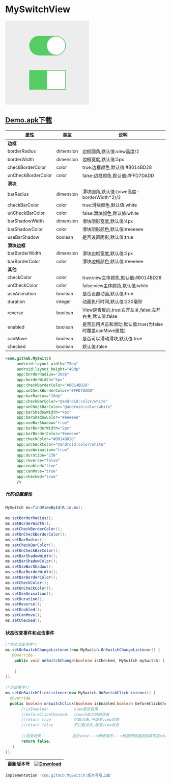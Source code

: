 # MySwitchView


![github](https://github.com/zhongruiAndroid/MySwitchView/blob/master/app/src/main/res/drawable/switchview.gif "github")

## [Demo.apk下载](https://raw.githubusercontent.com/zhongruiAndroid/MySwitchView/master/app/release/demo.apk "apk文件")
  
  
| 属性               | 类型      | 说明                                                     |
|--------------------|-----------|----------------------------------------------------------|
|        **边框**        |           |                                                          |
| borderRadius       | dimension | 边框圆角,默认值:view高度/2                               |
| borderWidth        | dimension | 边框宽度,默认值:5px                                      |
| checkBorderColor   | color     | true:边框颜色,默认值:#B014BD28                           |
| unCheckBorderColor | color     | false:边框颜色,默认值:#FFD7DADD                          |
|        **滑块**        |           |                                                          |
| barRadius          | dimension | 滑块圆角,默认值:(viwe高度-borderWidth*2)/2               |
| checkBarColor      | color     | true:滑块颜色,默认值:white                               |
| unCheckBarColor    | color     | false:滑块颜色,默认值:white                              |
| barShadowWidth     | dimension | 滑块阴影宽度,默认值:4px                                  |
| barShadowColor     | color     | 滑块阴影颜色,默认值:#eeeeee                              |
| useBarShadow       | boolean   | 是否设置阴影,默认值:true                                 |
|      **滑块边框**      |           |                                                          |
| barBorderWidth     | dimension | 滑块边框宽度,默认值:2px                                  |
| barBorderColor     | color     | 滑块边框颜色,默认值:#eeeeee                              |
|        **其他**        |           |                                                          |
| checkColor         | color     | true:view主体颜色,默认值:#B014BD28                       |
| unCheckColor       | color     | false:view主体颜色,默认值:white                          |
| useAnimation       | boolean   | 是否设置动画,默认值:true                                 |
| duration           | integer   | 动画执行时间,默认值:230毫秒                              |
| reverse            | boolean   | View是否反向,true:右开左关,false:左开右关,默认值:false   |
| enabled            | boolean   | 是否启用点击和滑动,默认值:true(为false时覆盖canMove属性) |
| canMove            | boolean   | 是否可以滑动滑块,默认值:true                             |
| checked            | boolean   | 默认值:false                                              |


```xml
<com.github.MySwitch
	 android:layout_width="75dp"
	 android:layout_height="40dp"
	 app:borderRadius="20dp"
	 app:borderWidth="5px"
	 app:checkBorderColor="#B014BD28"
	 app:unCheckBorderColor="#FFD7DADD"
	 app:barRadius="20dp"
	 app:checkBarColor="@android:color/white"
	 app:unCheckBarColor="@android:color/white"
	 app:barShadowWidth="4px"
	 app:barShadowColor="#eeeeee"
	 app:useBarShadow="true"
	 app:barBorderWidth="2px"
	 app:barBorderColor="#eeeeee"
	 app:checkColor="#B014BD28"
	 app:unCheckColor="@android:color/white"
	 app:useAnimation="true"
	 app:duration="230"
	 app:reverse="false"
	 app:enabled="true"
	 app:canMove="true"
	 app:checked="true"
	 />
```
##### 代码设置属性
```java
MySwitch ms=findViewById(R.id.ms);

ms.setBorderRadius();
ms.setBorderWidth();
ms.setCheckBorderColor();
ms.setUnCheckBorderColor();
ms.setBarRadius();
ms.setCheckBarColor();
ms.setUnCheckBarColor();
ms.setBarShadowWidth();
ms.setBarShadowColor();
ms.setUseBarShadow();
ms.setBarBorderWidth();
ms.setBarBorderColor();
ms.setCheckColor();
ms.setUnCheckColor();
ms.setUseAnimation();
ms.setDuration();
ms.setReverse();
ms.setEnabled();
ms.setCanMove();
ms.setChecked();
```

#### 状态改变事件和点击事件
```java
/*状态改变事件*/
ms.setOnSwitchChangeListener(new MySwitch.OnSwitchChangeListener() {
   @Override
    public void onSwitchChange(boolean isChecked, MySwitch mySwitch) {
        
    }
});

/*点击事件*/
ms.setOnSwitchClickListener(new MySwitch.OnSwitchClickListener() {
  @Override
  public boolean onSwitchClick(boolean isEnabled,boolean beforeClickChecked) {
       //isEnabled:           view是否启用
       //beforeClickChecked:  view点击之前的状态
       //return true          拦截点击,不改变view状态
       //return false         不拦截点击,改变view状态
       
       //适用场景：            点击view--->网络请求--->根据网络返回结果改变viwe状态--->设置返回值(true或false)
       return false;
   }
});
```  
  
  | 最新版本号 | [ ![Download](https://api.bintray.com/packages/zhongrui/mylibrary/MySwitch/images/download.svg) ](https://bintray.com/zhongrui/mylibrary/MySwitch/_latestVersion) |
|--------|----|
  



```gradle
implementation 'com.github:MySwitch:版本号看上面'
```
